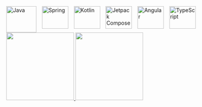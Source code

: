 <div style="display: flex; justify-content: space-between;">
    <img src="https://cdn.jsdelivr.net/gh/devicons/devicon/icons/java/java-original.svg" alt="Java" width="80" height="70">
    <img src="https://cdn.jsdelivr.net/gh/devicons/devicon/icons/spring/spring-original.svg" alt="Spring" width="70" height="60">
    <img src="https://cdn.jsdelivr.net/gh/devicons/devicon/icons/kotlin/kotlin-original.svg" alt="Kotlin" width="70" height="60">
    <img src="https://cdn.jsdelivr.net/gh/devicons/devicon/icons/android/android-original-wordmark.svg" alt="Jetpack Compose" width="70" height="60">
    <img src="https://cdn.jsdelivr.net/gh/devicons/devicon/icons/angularjs/angularjs-original.svg" alt="Angular" width="70" height="60">
    <img src="https://cdn.jsdelivr.net/gh/devicons/devicon/icons/typescript/typescript-original.svg" alt="TypeScript" width="70" height="60">
</div>

<div>
<a href="https://github.com/gabrielmelo21">
<img loading="lazy" height="180em" src="https://github-readme-stats.vercel.app/api/top-langs/?username=gabrielmelo21&layout=compact&langs_count=7&theme=dracula"/>
<img loading="lazy" height="180em" src="https://github-readme-stats.vercel.app/api?username=gabrielmelo21&show_icons=true&theme=dracula&include_all_commits=true&count_private=true"/>
</div>
